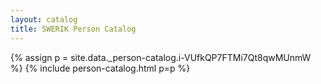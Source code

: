 ```yaml
---
layout: catalog
title: SWERIK Person Catalog
---
```

{% assign p = site.data._person-catalog.i-VUfkQP7FTMi7Qt8qwMUnmW %}
{% include person-catalog.html p=p %}


